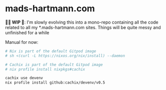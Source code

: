 # mads-hartmann.com

**👷‍♂️ WIP 🚜**: I'm slowly evolving this into a mono-repo containing all the code related to all my \*.mads-hartmann.com sites. Things will be quite messy and unfinished for a while

Manual for now:

```sh
# Nix is part of the default Gitpod image
# sh <(curl -L https://nixos.org/nix/install) --daemon

# Cachix is part of the default Gitpod image
# nix profile install nixpkgs#cachix

cachix use devenv
nix profile install github:cachix/devenv/v0.5
```
